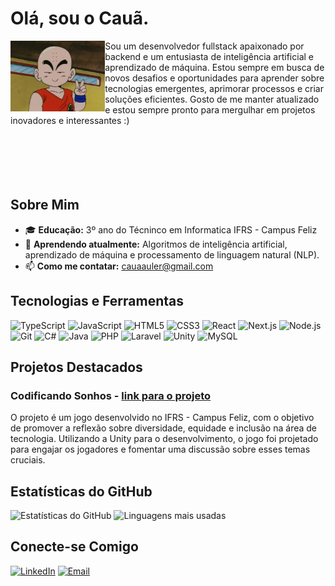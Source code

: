 # Olá, sou o Cauã. 
  <img src="boas_vindas.png" width="30%" align = "left">
Sou um desenvolvedor fullstack apaixonado por backend e um entusiasta de inteligência artificial e aprendizado de máquina. Estou sempre em busca de novos desafios e oportunidades para aprender sobre tecnologias emergentes, aprimorar processos e criar soluções eficientes. Gosto de me manter atualizado e estou sempre pronto para mergulhar em projetos inovadores e interessantes :)

<br>
<br>
<br>
<br>
<br>
<br>

## Sobre Mim

- 🎓 **Educação:** 3º ano do Técninco em Informatica IFRS - Campus Feliz
- 🌱 **Aprendendo atualmente:** Algoritmos de inteligência artificial, aprendizado de máquina e  processamento de linguagem natural (NLP).
- 📫 **Como me contatar:** cauaauler@gmail.com 

## Tecnologias e Ferramentas

![TypeScript](https://img.shields.io/badge/TypeScript-007ACC?style=for-the-badge&logo=typescript&logoColor=white)
![JavaScript](https://img.shields.io/badge/JavaScript-F7DF1E?style=for-the-badge&logo=javascript&logoColor=black)
![HTML5](https://img.shields.io/badge/HTML5-E34F26?style=for-the-badge&logo=html5&logoColor=white)
![CSS3](https://img.shields.io/badge/CSS3-1572B6?style=for-the-badge&logo=css3&logoColor=white)
![React](https://img.shields.io/badge/React-20232A?style=for-the-badge&logo=react&logoColor=61DAFB)
![Next.js](https://img.shields.io/badge/Next.js-000000?style=for-the-badge&logo=nextdotjs&logoColor=white)
![Node.js](https://img.shields.io/badge/Node.js-339933?style=for-the-badge&logo=nodedotjs&logoColor=white)
![Git](https://img.shields.io/badge/Git-F05032?style=for-the-badge&logo=git&logoColor=white)
![C#](https://img.shields.io/badge/C%23-239120?style=for-the-badge&logo=c-sharp&logoColor=white)
![Java](https://img.shields.io/badge/Java-ED8B00?style=for-the-badge&logo=java&logoColor=white)
![PHP](https://img.shields.io/badge/PHP-777BB4?style=for-the-badge&logo=php&logoColor=white)
![Laravel](https://img.shields.io/badge/Laravel-FF2D20?style=for-the-badge&logo=laravel&logoColor=white)
![Unity](https://img.shields.io/badge/Unity-100000?style=for-the-badge&logo=unity&logoColor=white)
![MySQL](https://img.shields.io/badge/MySQL-00000F?style=for-the-badge&logo=mysql&logoColor=white)



## Projetos Destacados

### Codificando Sonhos - [ link para o projeto ](https://github.com/cauaauler/CardGame)
O projeto é um jogo desenvolvido no IFRS - Campus Feliz, com o objetivo de promover a reflexão sobre diversidade, equidade e inclusão na área de tecnologia. Utilizando a Unity para o desenvolvimento, o jogo foi projetado para engajar os jogadores e fomentar uma discussão sobre esses temas cruciais.


## Estatísticas do GitHub

![Estatísticas do GitHub](https://github-readme-stats.vercel.app/api?username=cauaauler&show_icons=true&theme=radical)
![Linguagens mais usadas](https://github-readme-stats.vercel.app/api/top-langs/?username=cauaauler&layout=compact&theme=radical)

## Conecte-se Comigo

[![LinkedIn](https://img.shields.io/badge/LinkedIn-0077B5?style=for-the-badge&logo=linkedin&logoColor=white)](https://www.linkedin.com/in/cauaauler/)
[![Email](https://img.shields.io/badge/Email-D14836?style=for-the-badge&logo=gmail&logoColor=white)](mailto:cauaauler@gmail.com)

